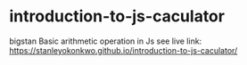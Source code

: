 # introduction-to-js-caculator
bigstan
Basic arithmetic operation in Js
see live link:
https://stanleyokonkwo.github.io/introduction-to-js-caculator/
